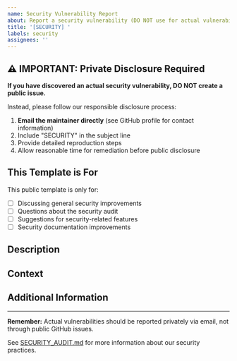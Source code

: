 ```yaml
---
name: Security Vulnerability Report
about: Report a security vulnerability (DO NOT use for actual vulnerabilities)
title: '[SECURITY] '
labels: security
assignees: ''
---
```


## ⚠️ IMPORTANT: Private Disclosure Required

**If you have discovered an actual security vulnerability, DO NOT create a public issue.**

Instead, please follow our responsible disclosure process:

1. **Email the maintainer directly** (see GitHub profile for contact information)
2. Include "SECURITY" in the subject line
3. Provide detailed reproduction steps
4. Allow reasonable time for remediation before public disclosure

## This Template is For

This public template is only for:
- [ ] Discussing general security improvements
- [ ] Questions about the security audit
- [ ] Suggestions for security-related features
- [ ] Security documentation improvements

## Description

<!-- Describe your security-related suggestion or question -->

## Context

<!-- Provide context about why this is important -->

## Additional Information

<!-- Any additional information that would be helpful -->

---

**Remember:** Actual vulnerabilities should be reported privately via email, not through public GitHub issues.

See [SECURITY_AUDIT.md](../../SECURITY_AUDIT.md) for more information about our security practices.
